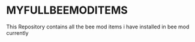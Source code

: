 # MYFULLBEEMODITEMS
This Repository contains all the bee mod items i have installed in bee mod currently
